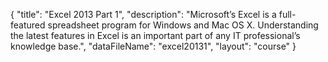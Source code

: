 {
	"title": "Excel 2013 Part 1",
	"description": "Microsoft’s Excel is a full-featured spreadsheet program for Windows and Mac OS X. Understanding the latest features in Excel is an important part of any IT professional’s knowledge base.",
	"dataFileName": "excel20131",
	"layout": "course"
}
